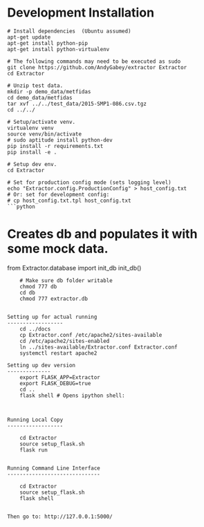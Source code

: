 Development Installation
========================

    # Install dependencies  (Ubuntu assumed)
    apt-get update
    apt-get install python-pip
    apt-get install python-virtualenv
    
    # The following commands may need to be executed as sudo
    git clone https://github.com/AndyGabey/extractor Extractor
    cd Extractor

    # Unzip test data.
    mkdir -p demo_data/metfidas
    cd demo_data/metfidas
    tar xvf ../../test_data/2015-SMP1-086.csv.tgz
    cd ../../

    # Setup/activate venv.
    virtualenv venv
    source venv/bin/activate
    # sudo aptitude install python-dev
    pip install -r requirements.txt
    pip install -e .

    # Setup dev env.
    cd Extractor
    
    # Set for production config mode (sets logging level)
    echo "Extractor.config.ProductionConfig" > host_config.txt
    # Or: set for development config:
    # cp host_config.txt.tpl host_config.txt
    ```python
# Creates db and populates it with some mock data.
from Extractor.database import init_db
init_db()
```
    # Make sure db folder writable
    chmod 777 db
    cd db
    chmod 777 extractor.db
    
    
Setting up for actual running
------------------
    cd ../docs
    cp Extractor.conf /etc/apache2/sites-available
    cd /etc/apache2/sites-enabled
    ln ../sites-available/Extractor.conf Extractor.conf
    systemctl restart apache2
    
Setting up dev version
--------------
    export FLASK_APP=Extractor
    export FLASK_DEBUG=true
    cd ..
    flask shell # Opens ipython shell:



Running Local Copy
------------------

    cd Extractor
    source setup_flask.sh
    flask run


Running Command Line Interface
------------------------------

    cd Extractor
    source setup_flask.sh
    flask shell


Then go to: http://127.0.0.1:5000/
